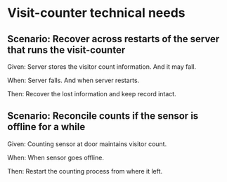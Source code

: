 # Visit-counter technical needs

## Scenario: Recover across restarts of the server that runs the visit-counter

  Given: Server stores the visitor count information.
  And it may fall.
  
  When: Server falls. And when server restarts.
  
  Then: Recover the lost information and keep record intact.

## Scenario: Reconcile counts if the sensor is offline for a while

  Given: Counting sensor at door maintains visitor count.
  
  When: When sensor goes offline.
  
  Then: Restart the counting process from where it left.
